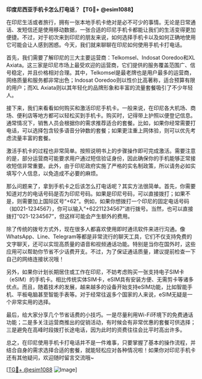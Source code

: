 **印度尼西亚手机卡怎么打电话？【TG💪+ @esim1088】**

在印尼生活或者旅行，拥有一张本地手机卡绝对是必不可少的事情。无论是日常通话、发短信还是使用移动数据，一张合适的印尼手机卡都能让我们的生活变得更加便捷。不过，对于初次来到印尼的朋友来说，如何选择手机卡以及如何正确地使用它可能会让人感到困惑。今天，我们就来聊聊在印尼如何使用手机卡打电话。

首先，我们需要了解印尼的三大主要运营商：Telkomsel、Indosat Ooredoo和XL Axiata。这三家是印尼市场上最受欢迎的运营商，它们提供的服务覆盖范围广、信号稳定，并且价格相对合理。其中，Telkomsel是最老牌也是用户最多的运营商，网络质量和服务都非常出色；Indosat Ooredoo则以性价比高著称，适合预算有限的用户；而XL Axiata则以其年轻化的品牌形象和丰富的流量套餐吸引了不少年轻人。

接下来，我们来看看如何购买和激活印尼手机卡。一般来说，在印尼各大机场、商场、便利店等地方都可以轻松买到手机卡。购买时，记得带上护照以便登记信息。通常情况下，销售人员会根据你的需求推荐适合的套餐。比如，如果你经常需要打电话，可以选择包含较多语音分钟数的套餐；如果更注重上网体验，则可以优先考虑流量丰富的套餐。

激活手机卡的过程也非常简单。按照说明书上的步骤操作即可完成激活。需要注意的是，部分运营商可能要求用户通过短信验证身份，因此确保你的手机能够正常接收短信非常重要。此外，由于印尼政府实施了严格的实名制政策，所以请务必如实填写个人信息，以免造成不必要的麻烦。

那么问题来了，拿到手机卡之后该怎么打电话呢？其实方法很简单。首先，你需要知道对方的电话号码是否为印尼号码。如果是印尼号码，可以直接拨打；如果不是，则需要加上国际区号“+62”。例如，如果你想拨打一个印尼的固定电话号码（如021-1234567），你可以输入“+62211234567”进行拨号。当然，也可以直接拨打“021-1234567”，但这样可能会产生额外的费用。

除了传统的拨号方式外，现在很多人都喜欢使用即时通讯软件来进行沟通。像WhatsApp、Line、Telegram等都是非常流行的聊天工具，它们不仅支持免费的文字聊天，还可以实现高质量的语音和视频通话功能。特别是当你在国外时，这些应用可以帮助你节省不少话费开支。不过，为了保证通话质量，建议提前检查一下自己的网络连接状况哦！

另外，如果你计划长期居住或工作在印尼，不妨考虑购买一张支持电子SIM卡（eSIM）的手机卡。相比传统实体SIM卡，eSIM具有安装方便、无需剪卡等诸多优点。而且，随着技术的发展，越来越多的设备开始支持eSIM功能，比如智能手机、平板电脑甚至智能手表等。对于经常往返多个国家的人来说，eSIM无疑是一个非常实用的选择。

最后，给大家分享几个节省话费的小技巧。一是尽量利用Wi-Fi环境下的免费通话功能；二是多关注运营商推出的促销活动，有时候会有非常优惠的套餐可供选择；三是避免在高峰时段拨打长途电话，因为此时的资费往往会比平时高出许多。

总之，在印尼使用手机卡打电话并不是一件难事，只要掌握了基本的操作流程，并结合自身的需求选择合适的套餐，就能轻松应对各种情况啦！如果你对印尼手机卡还有其他疑问，欢迎随时留言交流哦~

[[TG💪+ @esim1088](https://t.me/s/esim1088) ![Image](https://i.postimg.cc/4NQfJmqS/Snipaste-2025-05-13-00-14-12.png)]
